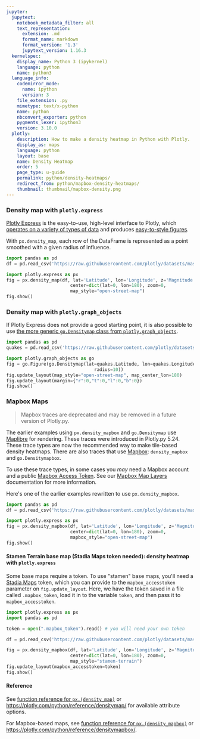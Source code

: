 ```yaml
---
jupyter:
  jupytext:
    notebook_metadata_filter: all
    text_representation:
      extension: .md
      format_name: markdown
      format_version: '1.3'
      jupytext_version: 1.16.3
  kernelspec:
    display_name: Python 3 (ipykernel)
    language: python
    name: python3
  language_info:
    codemirror_mode:
      name: ipython
      version: 3
    file_extension: .py
    mimetype: text/x-python
    name: python
    nbconvert_exporter: python
    pygments_lexer: ipython3
    version: 3.10.0
  plotly:
    description: How to make a density heatmap in Python with Plotly.
    display_as: maps
    language: python
    layout: base
    name: Density Heatmap
    order: 5
    page_type: u-guide
    permalink: python/density-heatmaps/
    redirect_from: python/mapbox-density-heatmaps/
    thumbnail: thumbnail/mapbox-density.png
---
```


### Density map with `plotly.express`

[Plotly Express](/python/plotly-express/) is the easy-to-use, high-level interface to Plotly, which [operates on a variety of types of data](/python/px-arguments/) and produces [easy-to-style figures](/python/styling-plotly-express/).

With `px.density_map`, each row of the DataFrame is represented as a point smoothed with a given radius of influence.

```python
import pandas as pd
df = pd.read_csv('https://raw.githubusercontent.com/plotly/datasets/master/earthquakes-23k.csv')

import plotly.express as px
fig = px.density_map(df, lat='Latitude', lon='Longitude', z='Magnitude', radius=10,
                        center=dict(lat=0, lon=180), zoom=0,
                        map_style="open-street-map")
fig.show()
```

### Density map with `plotly.graph_objects`

If Plotly Express does not provide a good starting point, it is also possible to use [the more generic `go.Densitymap` class from `plotly.graph_objects`](/python/graph-objects/).

```python
import pandas as pd
quakes = pd.read_csv('https://raw.githubusercontent.com/plotly/datasets/master/earthquakes-23k.csv')

import plotly.graph_objects as go
fig = go.Figure(go.Densitymap(lat=quakes.Latitude, lon=quakes.Longitude, z=quakes.Magnitude,
                                 radius=10))
fig.update_layout(map_style="open-street-map", map_center_lon=180)
fig.update_layout(margin={"r":0,"t":0,"l":0,"b":0})
fig.show()
```

<!-- #region -->
### Mapbox Maps

> Mapbox traces are deprecated and may be removed in a future version of Plotly.py.

The earlier examples using `px.density_mapbox` and `go.Densitymap` use [Maplibre](https://maplibre.org/maplibre-gl-js/docs/) for rendering. These traces were introduced in Plotly.py 5.24. These trace types are now the recommended way to make tile-based density heatmaps. There are also traces that use [Mapbox](https://docs.mapbox.com): `density_mapbox` and `go.Densitymapbox`.

To use these trace types, in some cases you _may_ need a Mapbox account and a public [Mapbox Access Token](https://www.mapbox.com/studio). See our [Mapbox Map Layers](/python/mapbox-layers/) documentation for more information.

Here's one of the earlier examples rewritten to use `px.density_mapbox`.

```python
import pandas as pd
df = pd.read_csv('https://raw.githubusercontent.com/plotly/datasets/master/earthquakes-23k.csv')

import plotly.express as px
fig = px.density_mapbox(df, lat='Latitude', lon='Longitude', z='Magnitude', radius=10,
                        center=dict(lat=0, lon=180), zoom=0,
                        mapbox_style="open-street-map")
fig.show()
```

<!-- #endregion -->

<!-- #region -->
#### Stamen Terrain base map (Stadia Maps token needed): density heatmap with `plotly.express`

Some base maps require a token. To use "stamen" base maps, you'll need a [Stadia Maps](https://www.stadiamaps.com) token, which you can provide to the `mapbox_accesstoken` parameter on `fig.update_layout`. Here, we have the token saved in a file called `.mapbox_token`, load it in to the variable `token`, and then pass it to `mapbox_accesstoken`.

```python
import plotly.express as px
import pandas as pd

token = open(".mapbox_token").read() # you will need your own token

df = pd.read_csv('https://raw.githubusercontent.com/plotly/datasets/master/earthquakes-23k.csv')

fig = px.density_mapbox(df, lat='Latitude', lon='Longitude', z='Magnitude', radius=10,
                        center=dict(lat=0, lon=180), zoom=0,
                        map_style="stamen-terrain")
fig.update_layout(mapbox_accesstoken=token)
fig.show()
```


<!-- #endregion -->

#### Reference

See [function reference for `px.(density_map)`](https://plotly.com/python-api-reference/generated/plotly.express.density_mapbox) or https://plotly.com/python/reference/densitymap/ for available attribute options.

For Mapbox-based maps, see [function reference for `px.(density_mapbox)`](https://plotly.com/python-api-reference/generated/plotly.express.density_mapbox) or https://plotly.com/python/reference/densitymapbox/.
